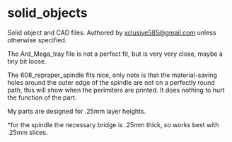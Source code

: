 solid_objects
=============

Solid object and CAD files.
Authored by xclusive585@gmail.com unless otherwise specified. 


The Ard_Mega_tray file is not a perfect fit, but is very very close, maybe a tiny bit loose.

The 608_repraper_spindle fits nice, only note is that the material-saving holes around the outer edge of the spindle are
not on a perfectly round path, this will show when the perimiters are printed. It does nothing to hurt the function of 
the part.

My parts are designed for .25mm layer heights.

*for the spindle the necessary bridge is .25mm thick, so works best with .25mm slices.

